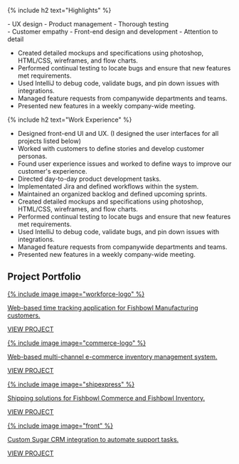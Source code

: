{% include h2 text="Highlights" %}

<div class="row">
  <div class="col-xs-12 col-sm-6">
    - UX design
    - Product management
    - Thorough testing
  </div>
   <div class="col-xs-12 col-sm-6">
    - Customer empathy
    - Front-end design and development
    - Attention to detail
  </div>
</div>

- Created detailed mockups and specifications using photoshop, HTML/CSS, wireframes, and flow charts.
- Performed continual testing to locate bugs and ensure that new features met requirements.
- Used IntelliJ to debug code, validate bugs, and pin down issues with integrations.
- Managed feature requests from companywide departments and teams.
- Presented new features in a weekly company-wide meeting.

{% include h2 text="Work Experience" %}

- Designed front-end UI and UX. (I designed the user interfaces for all projects listed below)
- Worked with customers to define stories and develop customer personas.
- Found user experience issues and worked to define ways to improve our customer's experience.
- Directed day-to-day product development tasks.
- Implementated Jira and defined workflows within the system.
- Maintained an organized backlog and defined upcoming sprints.
- Created detailed mockups and specifications using photoshop, HTML/CSS, wireframes, and flow charts.
- Performed continual testing to locate bugs and ensure that new features met requirements.
- Used IntelliJ to debug code, validate bugs, and pin down issues with integrations.
- Managed feature requests from companywide departments and teams.
- Presented new features in a weekly company-wide meeting.

<h2 id="projects"><span>Project Portfolio</span></h2>

<div class="row cards">
  <div class="col-xs-12 col-sm-6">
    <a href="/workforce/">
      <div class="card shadow">
        <div class="logo">
          {% include image image="workforce-logo" %}
        </div>
        <div class="content">
          <p>Web-based time tracking application for Fishbowl Manufacturing customers.</p>
        </div>
        <div class="link">
          <p>VIEW PROJECT</p>
        </div>
      </div>
    </a>
  </div>
  <div class="col-xs-12 col-sm-6">
    <a href="/commerce/">
      <div class="card shadow">
        <div class="logo">
          {% include image image="commerce-logo" %}
        </div>
        <div class="content">
          <p>Web-based multi-channel e-commerce inventory management system.</p>
        </div>
        <div class="link">
          <p>VIEW PROJECT</p>
        </div>
      </div>
    </a>
  </div>
  <div class="col-xs-12 col-sm-6">
    <a href="/shipexpress/">
      <div class="card shadow">
        <div class="logo">
          {% include image image="shipexpress" %}
        </div>
        <div class="content">
          <p>Shipping solutions for Fishbowl Commerce and Fishbowl Inventory.</p>
        </div>
        <div class="link">
          <p>VIEW PROJECT</p>
        </div>
      </div>
    </a>
  </div>
    <div class="col-xs-12 col-sm-6">
    <a href="/front/">
      <div class="card shadow">
        <div class="logo">
          {% include image image="front" %}
        </div>
        <div class="content">
          <p>Custom Sugar CRM integration to automate support tasks.</p>
        </div>
        <div class="link">
          <p>VIEW PROJECT</p>
        </div>
      </div>
    </a>
  </div>
</div>
